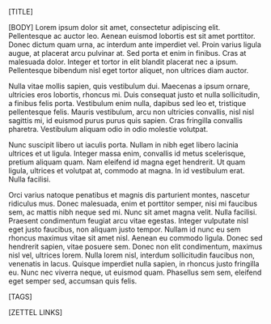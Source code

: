 [TITLE]


[BODY]
Lorem ipsum dolor sit amet, consectetur adipiscing elit. Pellentesque ac auctor leo. Aenean euismod lobortis est sit amet porttitor. Donec dictum quam urna, ac interdum ante imperdiet vel. Proin varius ligula augue, at placerat arcu pulvinar at. Sed porta et enim in finibus. Cras at malesuada dolor. Integer et tortor in elit blandit placerat nec a ipsum. Pellentesque bibendum nisl eget tortor aliquet, non ultrices diam auctor. 

Nulla vitae mollis sapien, quis vestibulum dui. Maecenas a ipsum ornare, ultricies eros lobortis, rhoncus mi. Duis consequat justo et nulla sollicitudin, a finibus felis porta. Vestibulum enim nulla, dapibus sed leo et, tristique pellentesque felis. Mauris vestibulum, arcu non ultricies convallis, nisl nisl sagittis mi, id euismod purus purus quis sapien. Cras fringilla convallis pharetra. Vestibulum aliquam odio in odio molestie volutpat. 

Nunc suscipit libero ut iaculis porta. Nullam in nibh eget libero lacinia ultrices et ut ligula. Integer massa enim, convallis id metus scelerisque, pretium aliquam quam. Nam eleifend id magna eget hendrerit. Ut quam ligula, ultrices et volutpat at, commodo at magna. In id vestibulum erat. Nulla facilisi. 

Orci varius natoque penatibus et magnis dis parturient montes, nascetur ridiculus mus. Donec malesuada, enim et porttitor semper, nisi mi faucibus sem, ac mattis nibh neque sed mi. Nunc sit amet magna velit. Nulla facilisi. Praesent condimentum feugiat arcu vitae egestas. Integer vulputate nisl eget justo faucibus, non aliquam justo tempor. Nullam id nunc eu sem rhoncus maximus vitae sit amet nisl. Aenean eu commodo ligula. Donec sed hendrerit sapien, vitae posuere sem. Donec non elit condimentum, maximus nisl vel, ultrices lorem. Nulla lorem nisl, interdum sollicitudin faucibus non, venenatis in lacus. Quisque imperdiet nulla sapien, in rhoncus justo fringilla eu. Nunc nec viverra neque, ut euismod quam. Phasellus sem sem, eleifend eget semper sed, accumsan quis felis. 



[TAGS]


[ZETTEL LINKS]


